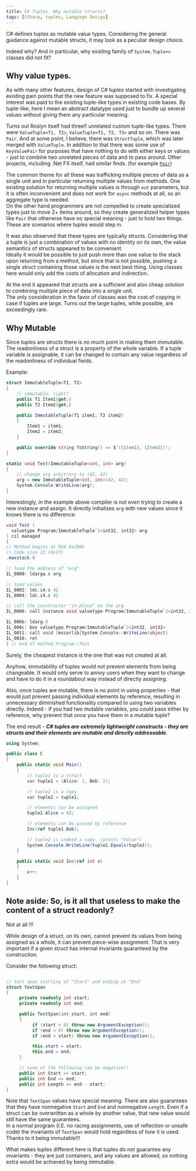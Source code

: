```yaml
---
title: C# Tuples. Why mutable structs?
tags: [CSharp, tuples, Language Design]
---
```

C# defines tuples as mutable value types. Considering the general guidance against mutable structs, it may look as a peculiar design choice.

Indeed why? And in particular, why existing family of `System.Tuple<>` classes did not fit?

## Why value types.

As with many other features, design of C# tuples started with investigating existing pain points that the new feature was supposed to fix. A special interest was paid to the existing tuple-like types in existing code bases. By tuple-like, here I mean an abstract datatype used just to bundle up several values without giving them any particular meaning.

Turns out Roslyn itself had three!! unrelated custom tuple-like types. There were `ValueTuple<T1, T2>`, `ValueTuple<T1, T2, T3>` and so on. There was `Pair`. And at some point, I believe, there was `StructTuple`, which was later merged with `ValueTuple`. In addition to that there was some use of `KeyValuePair` for purposes that have nothing to do with either keys or values - just to combine two unrelated pieces of data and to pass around. Other projects, including .Net FX itself, had similar finds. (for example [`Pair`]( https://github.com/dotnet/corefx/blob/fb0a1d90d874eba4d1b00227d31009496f67002d/src/System.Linq.Parallel/src/System/Linq/Parallel/Utils/Pair.cs))

The common theme for all these was trafficking multiple pieces of data as a single unit and in particular returning multiple values from methods. One existing solution for returning multiple values is through `out` parameters, but it is often inconvenient and does not work for `async` methods at all, so an aggregate type is needed.  
On the other hand programmers are not compelled to create specialized types just to move 2+ items around, so they create generalized helper types like `Pair` that otherwise have no special meaning - just to hold two things. These are scenarios where tuples would step in.

It was also observed that these types are typically structs. Considering that a tuple is just a combination of values with no identity on its own, the value semantics of structs appeared to be convenient.  
Ideally it would be possible to just push more than one value to the stack upon returning from a method, but since that is not possible, pushing a single struct containing those values is the next best thing. Using classes here would only add the costs of allocation and indirection.

At the end it appeared that structs are a sufficient and also cheap solution to combining multiple piece of data into a single unit.  
The only consideration in the favor of classes was the cost of copying in case if tuples are large. Turns out the large tuples, while possible, are exceedingly rare.

## Why Mutable

Since tuples are structs there is no much point in making them immutable. The readonliness of a struct is a property of the whole variable. If a tuple variable is assignable, it can be changed to contain any value regardless of the readonliness of individual fields.

Example:

```cs
struct ImmutableTuple<T1, T2>
{
    // immutable, right?
    public T1 Item1{get;}
    public T2 Item2{get;}

    public ImmutableTuple(T1 item1, T2 item2)
    {
        Item1 = item1;
        Item2 = item2;
    }

    public override string ToString() => $"({Item1}, {Item2})";
}

static void Test(ImmutableTuple<int, int> arg)
{
    // change arg arbitrary to (42, 42)
    arg = new ImmutableTuple<int, int>(42, 42);
    System.Console.WriteLine(arg);
}
```

Interestingly, in the example above compiler is not even trying to create a new instance and assign. It directly initializes `arg` with new values since it knows there is no difference:

```cs
void Test (
  valuetype Program/ImmutableTuple`2<int32, int32> arg
) cil managed
{
// Method begins at RVA 0x206b
// Code size 23 (0x17)
.maxstack 8

// load the address of "arg"
IL_0000: ldarga.s arg

// load values
IL_0002: ldc.i4.s 42
IL_0004: ldc.i4.s 42

// call the constructor "in-place" on the arg
IL_0006: call instance void valuetype Program/ImmutableTuple`2<int32, int32>::.ctor(!0, !1)

IL_000b: ldarg.0
IL_000c: box valuetype Program/ImmutableTuple`2<int32, int32>
IL_0011: call void [mscorlib]System.Console::WriteLine(object)
IL_0016: ret
} // end of method Program::Test
```

Surely, the cheapest instance is the one that was not created at all.

Anyhow, immutability of tuples would not prevent elements from being changeable. It would only serve to annoy users when they want to change and have to do it in a roundabout way instead of directly assigning.

Also, once tuples are mutable, there is no point in using properties - that would just prevent passing individual elements by reference, resulting in unnecessary diminished functionality compared to using two variables directly.
Indeed - if you had two mutable variables, you could pass either by reference, why prevent that once you have them in a mutable tuple?

The end result - **_C# tuples are extremely lightweight constructs - they are structs and their elements are mutable and directly addressable._**

```cs
using System;

public class C
{
    public static void Main()
    {
        // tuple1 is a struct
        var tuple1 = (Alice: 1, Bob: 2);

        // tuple2 is a copy
        var tuple2 = tuple1;

        // elements can be assigned
        tuple1.Alice = 42;

        // elements can be passed by reference
        Inc(ref tuple1.Bob);

        // tuple2 is indeed a copy. (prints "False")
        System.Console.WriteLine(tuple1.Equals(tuple2));
    }

    public static void Inc(ref int x)
    {
        x++;
    }
}
```


## Note aside: So, is it all that useless to make the content of a struct readonly?

Not at all !!!

While design of a struct, on its own, cannot prevent its values from being assigned as a whole, it can prevent piece-wise assignment. That is very important if a given struct has internal invariants guaranteed by the construction.

Consider the following struct:

```cs

// text span starting at "Start" and ending at "End"
struct TextSpan
{
     private readonly int start;
     private readonly int end;

     public TextSpan(int start, int end)
     {
          if (start < 0) throw new ArgumentException();
          if (end < 0) throw new ArgumentException();
          if (end < start) throw new ArgumentException();

          this.start = start;
          this.end = end;
     }

     // none of the following can be negative!!
     public int Start => start;
     public int End => end;
     public int Length => end - start;
}
```

Note that `TextSpan` values have special meaning. There are also guarantees that they have nonnegative `Start` and `End` and nonnegative `Length`. Even if a struct can be overwritten as a whole by another value, that new value would still have the same guarantees.  
In a normal program (I.E. no racing assignments, use of reflection or unsafe code) the invariants of `TextSpan` would hold regardless of how it is used. Thanks to it being immutable!!!

What makes tuples different here is that tuples do not guarantee any invariants - they are just containers, and any values are allowed, so nothing extra would be achieved by being immutable.
